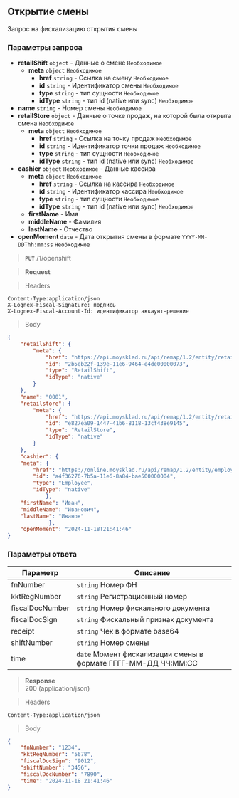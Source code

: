 ## Открытие смены

Запрос на фискализацию открытия смены

### Параметры запроса
+ **retailShift** `object` - Данные о смене `Необходимое`
    + **meta** `object` `Необходимое`
        + **href** `string` - Ссылка на смену `Необходимое`
        + **id** `string` - Идентификатор смены `Необходимое`
        + **type** `string` - тип сущности `Необходимое`
        + **idType** `string` - тип id (native или sync) `Необходимое`
+ **name** `string` - Номер смены `Необходимое`
+ **retailStore** `object` - Данные о точке продаж, на которой была открыта смена `Необходимое`
    + **meta** `object` `Необходимое`
        + **href** `string` - Ссылка на точку продаж `Необходимое`
        + **id** `string` - Идентификатор точки продаж `Необходимое`
        + **type** `string` - тип сущности `Необходимое`
        + **idType** `string` - тип id (native или sync) `Необходимое`
+ **cashier** `object` `Необходимое` - Данные кассира
    + **meta** `object` `Необходимое`
        + **href** `string` - Ссылка на кассира `Необходимое`
        + **id** `string` - Идентификатор кассира `Необходимое`
        + **type** `string` - тип сущности `Необходимое`
        + **idType** `string` - тип id (native или sync) `Необходимое`
    + **firstName** - Имя
    + **middleName** - Фамилия
    + **lastName** - Отчество
+ **openMoment** `date` - Дата открытия смены в формате `YYYY-MM-DDThh:mm:ss` `Необходимое`


> **`PUT`**
> /1/openshift

> **Request**

> Headers

```
Content-Type:application/json
X-Lognex-Fiscal-Signature: подпись
X-Lognex-Fiscal-Account-Id: идентификатор аккаунт-решение
```

> Body

```json
{
    "retailShift": {
        "meta": {
            "href": "https://api.moysklad.ru/api/remap/1.2/entity/retailshift/2b5eb22f-139e-11e6-9464-e4de00000073",
            "id": "2b5eb22f-139e-11e6-9464-e4de00000073",
            "type": "RetailShift",
            "idType": "native"
        }
    },
    "name": "0001",
    "retailstore": {
        "meta": {
            "href": "https://api.moysklad.ru/api/remap/1.2/entity/retailstore/e827ea09-1447-41b6-8118-13cf438e9145",
            "id": "e827ea09-1447-41b6-8118-13cf438e9145",
            "type": "RetailStore",
            "idType": "native"
        }
    },
    "cashier": {
    "meta": {
        "href": "https://online.moysklad.ru/api/remap/1.2/entity/employee/a4f36276-7b5a-11e6-8a84-bae500000004",
        "id": "a4f36276-7b5a-11e6-8a84-bae500000004",
        "type": "Employee",
        "idType": "native"
            },
    "firstName": "Иван",
    "middleName": "Иванович",
    "lastName": "Иванов"
             },
    "openMoment": "2024-11-18T21:41:46"
}
```

### Параметры ответа
| Параметр        | Описание                                                       |
|-----------------|----------------------------------------------------------------|
| fnNumber        | `string` Номер ФН                                              |
| kktRegNumber    | `string` Регистрационный номер                                 |
| fiscalDocNumber | `string` Номер фискального документа                           |
| fiscalDocSign   | `string` Фискальный признак документа                          |
| receipt         | `string` Чек в формате base64                                  |
| shiftNumber     | `string` Номер смены                                           |
| time            | `date` Момент фискализации смены в формате ГГГГ-ММ-ДД ЧЧ:ММ:СС |

> **Response**   
> 200 (application/json)

> Headers

```
Content-Type:application/json
```

> Body

```json
{
    "fnNumber": "1234",
    "kktRegNumber": "5678",
    "fiscalDocSign": "9012",
    "shiftNumber": "3456",
    "fiscalDocNumber": "7890",
    "time": "2024-11-18 21:41:46"
}
```
